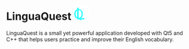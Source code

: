 # LinguaQuest <img src="./imagesREADME/logo.png" alt="logo" width="40" height="40" >
LinguaQuest is a small yet powerful application developed with Qt5 and C++ that helps users practice and improve their English vocabulary.
